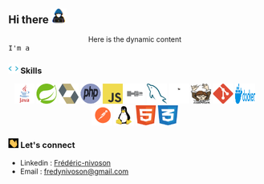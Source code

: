## **Hi there** <img src="assets/hacker.gif" alt="greeting" width="30"/>
<div align="center">
    Here is the dynamic content
</div>

<samp>
I'm a 
</samp>

### <img src="assets/code-element.gif" alt="skills" width="20"/> **Skills**
<p align="center">
    <img src="assets/img/java.svg" alt="java" width="40" height="40">
    <img src="assets/img/spring-3.svg" alt="spring" width="40" height="40">
    <img src="assets/img/hibernate.svg" alt="hibernate" width="40" height="40">
    <img src="assets/img/php-1.svg" alt="php" width="40" height="40">
    <img src="assets/img/logo-javascript.svg" alt="js" width="40" height="40">
    <img src="assets/img/h2.svg" alt="h2" width="40" height="40">
    <img src="assets/img/mysql-6.svg" alt="mysql" width="40" height="40">
    <img src="assets/img/apache-maven-1.svg" alt="maven" width="40" height="40">
    <img src="assets/img/composer.svg" alt="composer" width="40" height="40">
    <img src="assets/img/git-icon.svg" alt="git" width="40" height="40">
    <img src="assets/img/docker-3.svg" alt="docker" width="40" height="40">
    <img src="assets/img/postman.svg" alt="postman" width="40" height="40">
    <img src="assets/img/linux-tux.svg" alt="linux" width="40" height="40">
    <img src="assets/img/html-1.svg" alt="html" width="40" height="40">
    <img src="assets/img/css-3.svg" alt="css" width="40" height="40">
</p>

### <img src="assets/handwave.gif" alt="greeting" width="20"/> **Let's connect**
- Linkedin : [Frédéric-nivoson](https://www.linkedin.com/in/frédéric-nivoson-b60479219)
- Email : [fredynivoson@gmail.com](fredynivoson@gmail.com)

